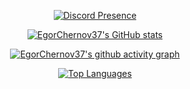 <center>
  
  [![Discord Presence](https://lanyard.cnrad.dev/api/598858786949824542?showDisplayName=true)](https://discord.com/users/598858786949824542)
  
  [![EgorChernov37's GitHub stats](https://github-readme-stats.vercel.app/api?username=Infragion&count_private=true&show_icons=true&theme=dark&hide_title=true)](https://github.com/Infragion)
  
  [![EgorChernov37's github activity graph](https://github-readme-activity-graph.vercel.app/graph?username=Infragion&theme=github-compact)](https://github.com/Infragion)
  
  [![Top Languages](https://github-readme-stats.vercel.app/api/top-langs/?username=Infragion&exclude_repo=frityet.github.io,Blog,wiki,CoDZombies-H3VR,MeatKit,WurstLink,OkBot,robot&theme=dark&hide=cmake,makefile,shaderlab,mathematica,hlsl)](https://github.com/Infragion)
  
</center>
